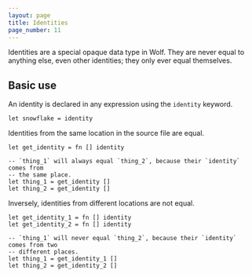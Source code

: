 ```yaml
---
layout: page
title: Identities
page_number: 11
---
```


Identities are a special opaque data type in Wolf. They are never equal to
anything else, even other identities; they only ever equal themselves.

## Basic use

An identity is declared in any expression using the `identity` keyword.

```wolf
let snowflake = identity
```

Identities from the same location in the source file are equal.

```wolf
let get_identity = fn [] identity

-- `thing_1` will always equal `thing_2`, because their `identity` comes from
-- the same place.
let thing_1 = get_identity []
let thing_2 = get_identity []
```

Inversely, identities from different locations are not equal.

```wolf
let get_identity_1 = fn [] identity
let get_identity_2 = fn [] identity

-- `thing_1` will never equal `thing_2`, because their `identity` comes from two
-- different places.
let thing_1 = get_identity_1 []
let thing_2 = get_identity_2 []
```